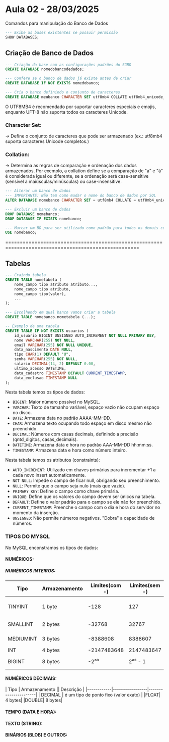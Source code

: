 # Aula 02 - 28/03/2025

Comandos para manipulação do Banco de Dados

```sql
--- Exibe as bases existentes se possuir permissão
SHOW DATABASES;
```

## Criação de Banco de Dados

```sql
--- Criação da base com as configurações padrões do SGBD
CREATE DATABASE nomedobancodedados;

--- Confere se o banco de dados já existe antes de criar
CREATE DATABASE IF NOT EXISTS nomedobanco;

--- Cria o banco definindo o conjunto de caracteres
CREATE DATABASE meubanco CHARACTER SET utf8mb4 COLLATE utf8mb4_unicode_ci;
```

O UTF8MB4 é recomendado por suportar caracteres especiais e emojis, enquanto UFT-8 não
 suporta todos os caracteres Unicode.

### Character Set:
-> Define o conjunto de caracteres que pode ser armazenado (ex.: utf8mb4 suporta caracteres
 Unicode completos.)

### Collation:
-> Determina as regras de comparação e ordenação dos dados armazenados. Por exemplo, a
 collation define se a comparação de "a" e "á" é considerada igual ou diferente, se a ordenação
 será case-sensitive (sensível a maiúsculas/minúsculas) ou case-insensitive.

 ```sql
--- Alterar um banco de dados
--- IMPORTANTE: Não tem como mudar o nome do banco de dados por SQL
ALTER DATABASE nomebanco CHARACTER SET = utf8mb4 COLLATE = utf8mb4_unicode_ci;

--- Excluir um banco de dados
DROP DATABASE nomebanco;
DROP DATABASE IF EXISTS nomebanco;

--- Marcar um BD para ser utilizado como padrão para todos os demais comandos
USE nomebanco;
 ```

====================================================================================================

## Tabelas

```sql
--- Craindo tabela
CREATE TABLE nometabela (
    nome_campo tipo atributo atributo...,
    nome_campo tipo atributo,
    nome_campo tipo(valor),
    ...
);

--- Escolhendo em qual banco vamos criar a tabela
CREATE TABLE nomebanco.nometabela (...);

-- Exemplo de uma tabela
CREATE TABLE IF NOT EXISTS usuarios (
    id_usuario BIGINT UNSIGNED AUTO_INCREMENT NOT NULL PRIMARY KEY,
    nome VARCHAR(255) NOT NULL,
    email VARCHAR(255) NOT NULL UNIQUE,
    data_nascimento DATE NULL,
    tipo CHAR(1) DEFAULT "U",
    senha VARCHAR(255) NOT NULL,
    salario DECIMAL(14, 2) DEFAULT 0.00,
    ultimo_acesso DATETIME,
    data_cadastro TIMESTAMP DEFAULT CURRENT_TIMESTAMP,
    data_exclusao TIMESTAMP NULL
);
```

Nesta tabela temos os tipos de dados:
 - `BIGINT`: Maior número possível no MySQL.
 - `VARCHAR`: Texto de tamanho variável, espaço vazio não ocupam espaço no disco.
 - `DATE`: Armazena data no padrão AAAA-MM-DD.
 - `CHAR`: Armazena texto ocupando todo espaço em disco mesmo não preenchido.
 - `DECIMAL`: Números com casas decimais, definindo a precisão (qntd_digitos, casas_decimais).
 - `DATETIME`: Armazena data e hora no padrão AAA-MM-DD hh:mm:ss.
 - `TIMESTAMP`: Armazena data e hora como número inteiro.

Nesta tabela temos os atributos (constraints):
 - `AUTO_INCREMENT`: Utilizado em chaves primárias para incrementar +1 a cada novo insert automaticamente.
 - `NOT NULL`: Impede o campo de ficar null, obrigando seu preenchimento.
 - `NULL`: Permite que o campo seja nulo (mais que vazio).
 - `PRIMARY KEY`: Define o campo como chave primária.
 - `UNIQUE`: Define que os valores do campo devem ser únicos na tabela.
 - `DEFAULT`: Define o valor padrão para o campo se ele não for preenchido.
 - `CURRENT_TIMESTAMP`: Preenche o campo com o dia e hora do servidor no momento da inserção.
 - `UNSIGNED`: Não permite números negativos. "Dobra" a capacidade de números.

 ### TIPOS DO MYSQL
 No MySQL enconstramos os tipos de dados:

 #### NUMÉRICOS:

 ##### NUMÉRICOS INTEIROS:
| Tipo       | Armazenamento   |   Limites(com -)     |    Limites(sem -)    |     Descrição              |
|------------|-----------------|----------------------|----------------------|----------------------------|
| TINYINT    | 1 byte          | -128                 | 127                  |  Um inteiro muito pequeno  |  
| SMALLINT   | 2 bytes         | -32768               | 32767                |  Um inteiro pequeno        |
| MEDIUMINT  | 3 bytes         | -8388608             | 8388607              |  Um inteiro médio          |
| INT        | 4 bytes         | -2147483648          | 2147483647           |  Um inteiro                |
| BIGINT     | 8 bytes         | -2⁶³                 | 2⁶³ - 1              |  Um inteiro grande         | 

#### NUMÉRICOS DECIMAIS:
| Tipo       | Armazenamento   ||     Descrição       |
|------------|-----------------|----------------------|
| DECIMAL    | é um tipo de ponto fixo (valor exato) |
|FLOAT| 4 bytes|
|DOUBLE| 8 bytes|

#### TEMPO (DATA E HORA):

#### TEXTO (STRING):

#### BINÁRIOS (BLOB) E OUTROS: